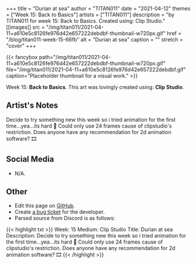 +++
title =       "Durian at sea"
author =      "TITAN011"
date =        "2021-04-12"
themes =      ["Week 15: Back to Basics"]
artists =     ["TITAN011"]
description = "by TITAN011 for week 15: Back to Basics. Created using: Clip Studio."
[[images]]
      src = "/img/titan011/2021-04-11+a610e5c8126fe976d42e657222debdbf-thumbnail-w720px.gif"
      href = "/blog/titan011-week-15-66fb"
      alt = "Durian at sea"
      caption = ""
      stretch = "cover"
+++


{{< fancybox path="/img/titan011/2021-04-11+a610e5c8126fe976d42e657222debdbf-thumbnail-w720px.gif" file="/img/titan011/2021-04-11+a610e5c8126fe976d42e657222debdbf.gif" caption="Placeholder thumbnail for a visual work." >}}


Week 15: **Back to Basics**. This art was lovingly created using: **Clip Studio**.

## Artist's Notes

Decide to try something new this week so i tried animation for the first time...yea...its hard 🥲 Could only use 24 frames cause of clipstudio's restriction. Does anyone have any recommendation for 2d animation software? 🎞️

## Social Media

- N/A.

## Other

- Edit this page on [GitHub](https://github.com/teaminkling/web-refresh/edit/main/content/blog/titan011-week-15-66fb.md).
- Create [a bug ticket](https://github.com/teaminkling/web-refresh/issues/new?assignees=&labels=bug&template=problem-report.md&title=) for the developer.
- Parsed source from Discord is as follows:

{{< highlight txt >}}
Week: 15
Medium: Clip Studio
Title: Durian at sea
Description: Decide to try something new this week so i tried animation for the first time...yea...its hard 🥲 Could only use 24 frames cause of clipstudio's restriction. Does anyone have any recommendation for 2d animation software? 🎞️
{{< /highlight >}}